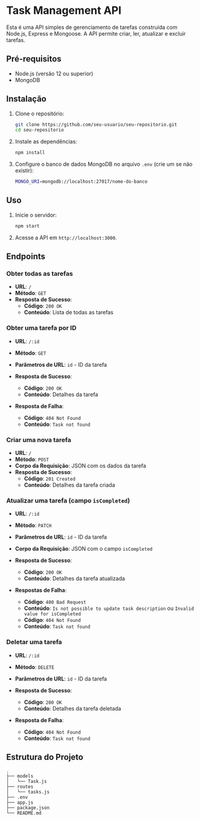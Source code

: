 # Task Management API

Esta é uma API simples de gerenciamento de tarefas construída com Node.js, Express e Mongoose. A API permite criar, ler, atualizar e excluir tarefas.

## Pré-requisitos

- Node.js (versão 12 ou superior)
- MongoDB

## Instalação

1. Clone o repositório:
    ```sh
    git clone https://github.com/seu-usuario/seu-repositorio.git
    cd seu-repositorio
    ```

2. Instale as dependências:
    ```sh
    npm install
    ```

3. Configure o banco de dados MongoDB no arquivo `.env` (crie um se não existir):
    ```sh
    MONGO_URI=mongodb://localhost:27017/nome-do-banco
    ```

## Uso

1. Inicie o servidor:
    ```sh
    npm start
    ```

2. Acesse a API em `http://localhost:3000`.

## Endpoints

### Obter todas as tarefas

- **URL**: `/`
- **Método**: `GET`
- **Resposta de Sucesso**:
  - **Código**: `200 OK`
  - **Conteúdo**: Lista de todas as tarefas

### Obter uma tarefa por ID

- **URL**: `/:id`
- **Método**: `GET`
- **Parâmetros de URL**: `id` - ID da tarefa
- **Resposta de Sucesso**:
  - **Código**: `200 OK`
  - **Conteúdo**: Detalhes da tarefa

- **Resposta de Falha**:
  - **Código**: `404 Not Found`
  - **Conteúdo**: `Task not found`

### Criar uma nova tarefa

- **URL**: `/`
- **Método**: `POST`
- **Corpo da Requisição**: JSON com os dados da tarefa
- **Resposta de Sucesso**:
  - **Código**: `201 Created`
  - **Conteúdo**: Detalhes da tarefa criada

### Atualizar uma tarefa (campo `isCompleted`)

- **URL**: `/:id`
- **Método**: `PATCH`
- **Parâmetros de URL**: `id` - ID da tarefa
- **Corpo da Requisição**: JSON com o campo `isCompleted`
- **Resposta de Sucesso**:
  - **Código**: `200 OK`
  - **Conteúdo**: Detalhes da tarefa atualizada

- **Respostas de Falha**:
  - **Código**: `400 Bad Request`
  - **Conteúdo**: `Is not possible to update task description` ou `Invalid value for isCompleted`
  - **Código**: `404 Not Found`
  - **Conteúdo**: `Task not found`

### Deletar uma tarefa

- **URL**: `/:id`
- **Método**: `DELETE`
- **Parâmetros de URL**: `id` - ID da tarefa
- **Resposta de Sucesso**:
  - **Código**: `200 OK`
  - **Conteúdo**: Detalhes da tarefa deletada

- **Resposta de Falha**:
  - **Código**: `404 Not Found`
  - **Conteúdo**: `Task not found`

## Estrutura do Projeto

```plaintext
.
├── models
│   └── Task.js
├── routes
│   └── tasks.js
├── .env
├── app.js
├── package.json
└── README.md
